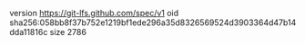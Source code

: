 version https://git-lfs.github.com/spec/v1
oid sha256:058bb8f37b752e1219bf1ede296a35d8326569524d3903364d47b14dda11816c
size 2786
